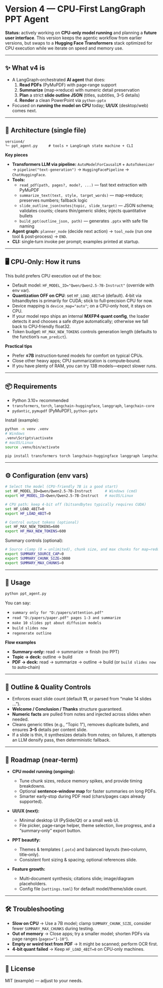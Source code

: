 # Version 4 — CPU‑First LangGraph PPT Agent

**Status:** actively working on **CPU‑only model running** and planning a **future user interface**. This version keeps the agentic workflow from earlier versions, but swaps to a **Hugging Face Transformers** stack optimized for CPU execution while we iterate on speed and memory use.

---

## ✨ What v4 is
- A LangGraph‑orchestrated **AI agent** that does:
  1) **Read PDFs** (PyMuPDF) with page‑range support  
  2) **Summarize** (map→reduce) with numeric detail preservation  
  3) **Plan** a strict **slide outline JSON** (titles, subtitles, 3–5 details)  
  4) **Render** a clean PowerPoint via `python-pptx`
- Focused on **running the model on CPU** today; **UI/UX** (desktop/web) comes next.

---

## 🧱 Architecture (single file)

```
version4/
└─ ppt_agent.py     # tools + LangGraph state machine + CLI
```

**Key pieces**  
- **Transformers LLM via pipeline:** `AutoModelForCausalLM` + `AutoTokenizer` → `pipeline("text-generation")` → `HuggingFacePipeline` → `ChatHuggingFace`.  
- **Tools:**  
  - `read_pdf(path, pages?, mode?, ...)` — fast text extraction with PyMuPDF  
  - `summarize_text(text, style, target_words)` — map→reduce; preserves numbers; fallback logic  
  - `slide_outline_json(notes|topic, slide_target)` — JSON schema; validates counts; cleans thin/generic slides; injects quantitative bullets  
  - `build_ppt(outline_json, path)` — generates `.pptx` with safe file naming  
- **Agent graph:** `planner_node` (decide next action) → `tool_node` (run one tool & post‑process) → `END`.  
- **CLI:** single‑turn invoke per prompt; examples printed at startup.

---

## 🖥️ CPU‑Only: How it runs

This build prefers CPU execution out of the box:

- Default model: `HF_MODEL_ID="Qwen/Qwen2.5-7B-Instruct"` (override with env var).  
- **Quantization OFF on CPU**: set `HF_LOAD_4BIT=0` (default). 4‑bit via bitsandbytes is primarily for CUDA; stick to full‑precision CPU for now.  
- Device mapping is `device_map="auto"`; on a CPU‑only host, it stays on CPU.  
- If your model repo ships an internal **MXFP4 quant config**, the loader detects it and chooses a safe dtype automatically; otherwise we fall back to CPU‑friendly float32.  
- Token budget: `HF_MAX_NEW_TOKENS` controls generation length (defaults to the function’s `num_predict`).

**Practical tips**  
- Prefer **≤7B** instruction‑tuned models for comfort on typical CPUs.  
- Close other heavy apps; CPU summarization is compute‑bound.  
- If you have plenty of RAM, you can try 13B models—expect slower runs.

---

## 📦 Requirements

- Python 3.10+ recommended
- `transformers`, `torch`, `langchain-huggingface`, `langgraph`, `langchain-core`
- `pydantic`, `pymupdf` (PyMuPDF), `python-pptx`

Install (example):

```bash
python -m venv .venv
# Windows
.venv\Scripts\activate
# macOS/Linux
source .venv/bin/activate

pip install transformers torch langchain-huggingface langgraph langchain-core pydantic pymupdf python-pptx
```

---

## ⚙️ Configuration (env vars)

```bash
# Select the model (CPU‑friendly 7B is a good start)
set HF_MODEL_ID=Qwen/Qwen2.5-7B-Instruct      # Windows (cmd)
export HF_MODEL_ID=Qwen/Qwen2.5-7B-Instruct   # macOS/Linux

# CPU path: keep 4‑bit off (bitsandbytes typically requires CUDA)
set HF_LOAD_4BIT=0
export HF_LOAD_4BIT=0

# Control output tokens (optional)
set HF_MAX_NEW_TOKENS=600
export HF_MAX_NEW_TOKENS=600
```

Summary controls (optional):
```bash
# Source clamp (0 = unlimited), chunk size, and max chunks for map→reduce
export SUMMARY_SOURCE_CAP=0
export SUMMARY_CHUNK_SIZE=3000
export SUMMARY_MAX_CHUNKS=0
```

---

## 🚀 Usage

```bash
python ppt_agent.py
```

You can say:
- `summary only for "D:/papers/attention.pdf"`
- `read "D:/papers/paper.pdf" pages 1-3 and summarize`
- `make 10 slides ppt about diffusion models`
- `build slides now`
- `regenerate outline`

**Flow examples**
- **Summary‑only:** read → summarize → finish (no PPT)  
- **Topic → deck:** outline → build  
- **PDF → deck:** read → summarize → outline → build (or `build slides now` to auto‑chain)

---

## 🧠 Outline & Quality Controls

- Enforces exact slide count (default **11**, or parsed from “make 14 slides …”).  
- **Welcome / Conclusion / Thanks** structure guaranteed.  
- **Numeric facts** are pulled from notes and injected across slides when needed.  
- Cleans generic titles (e.g., “Topic 1”), removes duplicate bullets, and ensures **3–5** details per content slide.  
- If a slide is thin, it synthesizes details from notes; on failures, it attempts an LLM densify pass, then deterministic fallback.

---

## 🎯 Roadmap (near‑term)

- **CPU model running (ongoing):**
  - Tune chunk sizes, reduce memory spikes, and provide timing breakdowns.
  - Optional **sentence‑window map** for faster summaries on long PDFs.
  - Smarter early‑stop during PDF read (chars/pages caps already supported).

- **UI/UX (next):**
  - Minimal desktop UI (PySide/Qt) or a small web UI.
  - File picker, page‑range helper, theme selection, live progress, and a “summary‑only” export button.

- **PPT beautify:**
  - Themes & templates (`.potx`) and balanced layouts (two‑column, title‑only).
  - Consistent font sizing & spacing; optional references slide.

- **Feature growth:**
  - Multi‑document synthesis; citations slide; image/diagram placeholders.
  - Config file (`settings.toml`) for default model/theme/slide count.

---

## 🛠 Troubleshooting

- **Slow on CPU** → Use a 7B model; clamp `SUMMARY_CHUNK_SIZE`, consider fewer `SUMMARY_MAX_CHUNKS` during testing.  
- **Out of memory** → Close apps; try a smaller model; shorten PDFs via page ranges (`pages="1-10"`).  
- **Empty or weird text from PDF** → It might be scanned; perform OCR first.  
- **4‑bit quant failed** → Keep `HF_LOAD_4BIT=0` on CPU‑only machines.

---

## 📄 License

MIT (example) — adjust to your needs.
